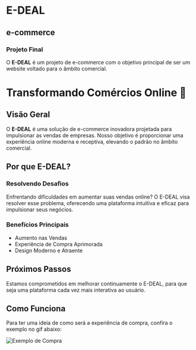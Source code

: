# E-DEAL

## e-commerce

### Projeto Final

O **E-DEAL** é um projeto de e-commerce com o objetivo principal de ser um website voltado para o âmbito comercial.

# Transformando Comércios Online 🚀

## Visão Geral

O **E-DEAL** é uma solução de e-commerce inovadora projetada para impulsionar as vendas de empresas. Nosso objetivo é proporcionar uma experiência online moderna e receptiva, elevando o padrão no âmbito comercial.

## Por que E-DEAL?

### Resolvendo Desafios

Enfrentando dificuldades em aumentar suas vendas online? O E-DEAL visa resolver esse problema, oferecendo uma plataforma intuitiva e eficaz para impulsionar seus negócios.

### Benefícios Principais

- Aumento nas Vendas
- Experiência de Compra Aprimorada
- Design Moderno e Atraente

## Próximos Passos

Estamos comprometidos em melhorar continuamente o E-DEAL, para que seja uma plataforma cada vez mais interativa ao usuário.

## Como Funciona
Para ter uma ideia de como será a experiência de compra, confira o exemplo no gif abaixo:

![Exemplo de Compra](https://github.com/EnzoAraujoDuarte/EDEAL/blob/main/gifedeal%20(1).gif)





